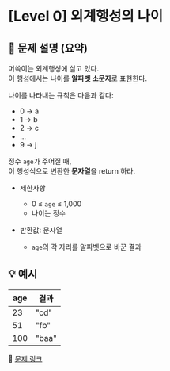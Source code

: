 # [Level 0] 외계행성의 나이

## 📝 문제 설명 (요약)  
머쓱이는 외계행성에 살고 있다.  
이 행성에서는 나이를 **알파벳 소문자**로 표현한다.  

나이를 나타내는 규칙은 다음과 같다:  
- 0 → a  
- 1 → b  
- 2 → c  
- ...  
- 9 → j  

정수 `age`가 주어질 때,  
이 행성식으로 변환한 **문자열**을 return 하라.

- 제한사항  
  - 0 ≤ `age` ≤ 1,000  
  - 나이는 정수  

- 반환값: 문자열  
  - `age`의 각 자리를 알파벳으로 바꾼 결과

## 💡 예시
| age | 결과 |
|------|------|
| 23 | "cd" |
| 51 | "fb" |
| 100 | "baa" |

🔗 [문제 링크](https://school.programmers.co.kr/learn/courses/30/lessons/120834)
